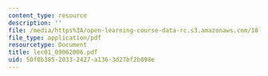 ```yaml
---
content_type: resource
description: ''
file: /media/https%3A/open-learning-course-data-rc.s3.amazonaws.com/10-569-synthesis-of-polymers-fall-2006/50f0b38520332427a1363d27bf2b098e_lec01_09062006.pdf
file_type: application/pdf
resourcetype: Document
title: lec01_09062006.pdf
uid: 50f0b385-2033-2427-a136-3d27bf2b098e
---
```

